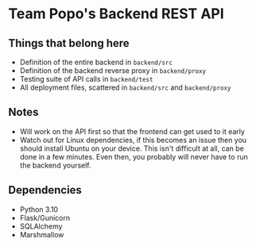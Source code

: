 # Team Popo's Backend REST API

## Things that belong here

* Definition of the entire backend in `backend/src`
* Definition of the backend reverse proxy in `backend/proxy`
* Testing suite of API calls in `backend/test`
* All deployment files, scattered in `backend/src` and `backend/proxy`

## Notes

* Will work on the API first so that the frontend can get used to it early
* Watch out for Linux dependencies, if this becomes an issue then you should install Ubuntu on your device. This isn't difficult at all, can be done in a few minutes. Even then, you probably will never have to run the backend yourself.

## Dependencies

* Python 3.10
* Flask/Gunicorn
* SQLAlchemy
* Marshmallow
